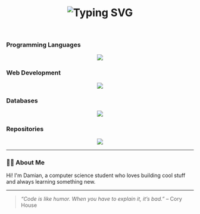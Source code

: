 <div align="center">
  <h1>
    <img src="https://readme-typing-svg.herokuapp.com?font=Jetbrains+Mono&size=40&duration=3000&color=3382CA&center=true&vCenter=true&width=800&lines=Hey..+I'm+Damian;Welcome+to+my+GitHub!;Have+a+look+around+🚀" alt="Typing SVG"/>
  </h1>
</div>

<br />

<h3>Programming Languages</h3>
<p align="center">
  
  <a href="https://skillicons.dev">
    <img src="https://skillicons.dev/icons?i=java,js,kotlin,py,r" />
  </a>
</p>

<h3>Web Development</h3>
<p align="center">
  
  <a href="https://skillicons.dev">
    <img src="https://skillicons.dev/icons?i=css,html,nextjs,npm,spring,vue" />
  </a>
</p>

<h3>Databases</h3>
<p align="center">
  
  <a href="https://skillicons.dev">
    <img src="https://skillicons.dev/icons?i=mysql" />
  </a>
</p>

<h3>Repositories</h3>
<p align="center">
  
  <a href="https://skillicons.dev">
    <img src="https://skillicons.dev/icons?i=github,gitlab" />
  </a>
</p>

---

### 👨‍💻 About Me

Hi! I'm Damian, a computer science student who loves building cool stuff and always learning something new.  

---

> *“Code is like humor. When you have to explain it, it’s bad.”* – Cory House
